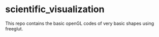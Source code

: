 # scientific_visualization
This repo contains the basic openGL codes of very basic shapes using freeglut.
